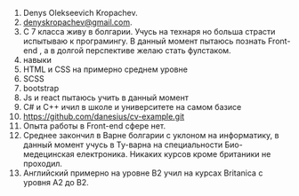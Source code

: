 1. Denys Olekseevich Kropachev.
1. denyskropachev@gmail.com.
1. С 7 класса живу в болгарии. Учусь на технаря но больша страсти испытываю к програмингу. В данный момент пытаюсь познать Front-end , а в долгой перспективе желаю стать фулстаком.
1. навыки 
 1. HTML и CSS на примерно среднем уровне
  1. SCSS 
  1. bootstrap
 1. Js и react пытаюсь учить в данный момент
 1. C# и C++ ичил в школе и университете на самом базисе
1. https://github.com/danesius/cv-example.git
1. Опыта работы в Front-end сфере нет.
1. Среднее закончил в Варне болгарии с уклоном на информатику, в данный момент учусь в Ту-варна на специальности Био-медецинская електроника. Никаких курсов кроме британики не проходил.
1. Английский примерно на уровне B2 учил на курсах Britanica c уровня A2 до B2.